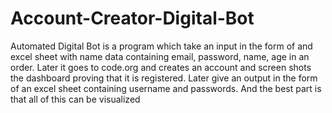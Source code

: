 # Account-Creator-Digital-Bot
Automated Digital Bot is a program which take an input in the form of and excel sheet with name data containing email, password, name, age in an order. Later it goes to code.org and creates an account and screen shots the dashboard proving that it is registered. Later give an output in the form of an excel sheet containing username and passwords. And the best part is that all of this can be visualized
